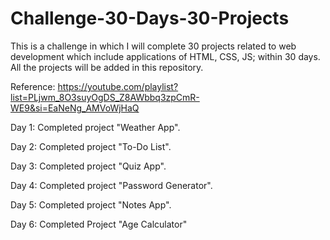 # Challenge-30-Days-30-Projects



This is a challenge in which I will complete 30 projects related to web development which include applications of HTML, CSS, JS; within 30 days. All the projects will be added in this repository.

Reference: https://youtube.com/playlist?list=PLjwm_8O3suyOgDS_Z8AWbbq3zpCmR-WE9&si=EaNeNg_AMVoWjHaQ


Day 1: Completed project "Weather App".

Day 2: Completed project "To-Do List".

Day 3: Completed project "Quiz App".

Day 4: Completed project "Password Generator".

Day 5: Completed project "Notes App".

Day 6: Completed Project "Age Calculator"
